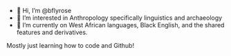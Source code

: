 - 👋 Hi, I’m @bflyrose
- 👀 I’m interested in Anthropology specifically linguistics and archaeology
- 🌱 I’m currently on West African languages, Black English, and the shared features and derivatives.

Mostly just learning how to code and Github!
<!---
bflyrose/bflyrose is a ✨ special ✨ repository because its `README.md` (this file) appears on your GitHub profile.
You can click the Preview link to take a look at your changes.
--->
